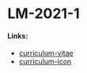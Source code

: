 # LM-2021-1

#### Links:

- [curriculum-vitae](https://hidekihrk.github.io/LM-2021-1/curriculum-vitae/)
- [curriculum-icon](https://hidekihrk.github.io/LM-2021-1/curriculum-icon/)
